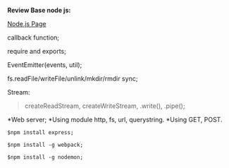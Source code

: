 **Review Base node js:**

[Node.js Page](https://nodejs.org/en/)

callback function;

require and exports;

EventEmitter(events, util);

fs.readFile/writeFile/unlink/mkdir/rmdir sync;

Stream:

> createReadStream,
> createWriteStream,
> .write(),
> .pipe();

*Web server;
*Using module http, fs, url, querystring.
\*Using GET, POST.

```
$npm install express;

$npm install -g webpack;

$npm install -g nodemon;
```
